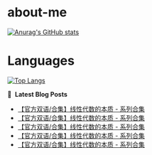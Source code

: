 # about-me
[![Anurag's GitHub stats](https://github-readme-stats.vercel.app/api?username=whitewatercn)](https://github.com/anuraghazra/github-readme-stats)

# Languages
[![Top Langs](https://github-readme-stats.vercel.app/api/top-langs/?username=whitewatercn)](https://github.com/anuraghazra/github-readme-stats)

📕 &nbsp;**Latest Blog Posts**
<!-- BLOG-POST-LIST:START -->
- [【官方双语/合集】线性代数的本质 - 系列合集](https://forum.beginner.center/t/topic/945/6)
- [【官方双语/合集】线性代数的本质 - 系列合集](https://forum.beginner.center/t/topic/945/5)
- [【官方双语/合集】线性代数的本质 - 系列合集](https://forum.beginner.center/t/topic/945/4)
- [【官方双语/合集】线性代数的本质 - 系列合集](https://forum.beginner.center/t/topic/945/3)
- [【官方双语/合集】线性代数的本质 - 系列合集](https://forum.beginner.center/t/topic/945/2)
<!-- BLOG-POST-LIST:END -->
